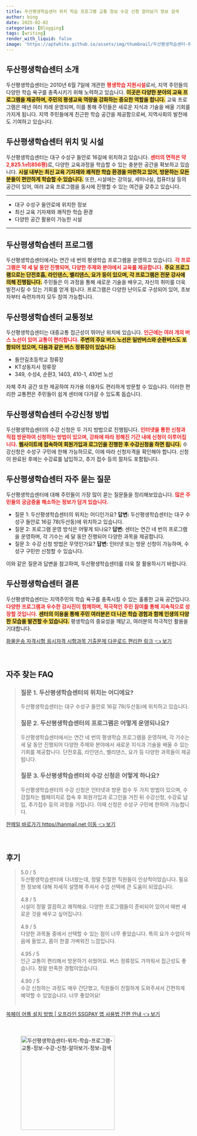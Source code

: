 ```yaml
---
title: 두산평생학습센터 위치 학습 프로그램 교통 정보 수강 신청 알아보기 정보 검색
author: bing
date: 2025-02-02
categories: [Blogging]
tags: [writing]
render_with_liquid: false
image: 'https://aptwhite.github.io/assets/img/thumbnail/두산평생학습센터-위치-학습-프로그램-교통-정보-수강-신청-알아보기-정보-검색.webp'
---
```



<h2 id='두산평생학습센터_소개'>두산평생학습센터 소개</h2>

<p>두산평생학습센터는 2010년 6월 7일에 개관한 <b><span style="color: #ee2323;">평생학습 지원시설</span></b>로서, 지역 주민들의 다양한 학습 욕구를 충족시키기 위해 노력하고 있습니다. <b><span style="background-color: #ffe066;">이곳은 다양한 분야의 교육 프로그램을 제공하며, 주민의 평생교육 역량을 강화하는 중요한 역할을 합니다.</span></b> 교육 프로그램은 매년 여러 차례 운영되며, 이를 통해 주민들은 새로운 지식과 기술을 배울 기회를 가지게 됩니다. 지역 주민들에게 친근한 학습 공간을 제공함으로써, 지역사회의 발전에도 기여하고 있습니다.</p>

<h2 id='두산평생학습센터_위치와_시설'>두산평생학습센터 위치 및 시설</h2>

<p>두산평생학습센터는 대구 수성구 들안로 16길에 위치하고 있습니다. <b><span style="color: #ee2323;">센터의 면적은 약 2,825.1㎡(856평)</span></b>로, 다양한 교육과정을 학습할 수 있는 충분한 공간을 확보하고 있습니다. <b><span style="background-color: #ffe066;">시설 내부는 최신 교육 기자재와 쾌적한 학습 환경을 마련하고 있어, 방문하는 모든 분들이 편안하게 학습할 수 있습니다.</span></b> 또한, 시설에는 강의실, 세미나실, 컴퓨터실 등의 공간이 있어, 여러 교육 프로그램을 동시에 진행할 수 있는 여건을 갖추고 있습니다.</p>

<hr />

<ul>
    <li>대구 수성구 들안로에 위치한 정보</li>
    <li>최신 교육 기자재와 쾌적한 학습 환경</li>
    <li>다양한 공간 활용이 가능한 시설</li>
</ul>

<hr />

<h2 id='두산평생학습센터_프로그램'>두산평생학습센터 프로그램</h2>

<p>두산평생학습센터에서는 연간 네 번의 평생학습 프로그램을 운영하고 있습니다. <b><span style="color: #ee2323;">각 프로그램은 약 세 달 동안 진행되며, 다양한 주제와 분야에서 교육를 제공합니다.</span></b> <b><span style="background-color: #ffe066;">주요 프로그램으로는 단전호흡, 라인댄스, 벨리댄스, 요가 등이 있으며, 각 프로그램은 전문 강사에 의해 진행됩니다.</span></b> 주민들은 이 과정을 통해 새로운 기술을 배우고, 자신의 취미를 더욱 발전시킬 수 있는 기회를 얻게 됩니다. 프로그램은 다양한 난이도로 구성되어 있어, 초보자부터 숙련자까지 모두 참여 가능합니다.</p>

<h2 id='두산평생학습센터_교통정보'>두산평생학습센터 교통정보</h2>

<p>두산평생학습센터는 대중교통 접근성이 뛰어난 위치에 있습니다. <b><span style="color: #ee2323;">인근에는 여러 개의 버스 노선이 있어 교통이 편리합니다.</span></b> <b><span style="background-color: #ffe066;">주변의 주요 버스 노선은 일반버스와 순환버스도 포함되어 있으며, 다음과 같은 버스 정류장이 있습니다:</span></b> 
<ul>
    <li>들안길초등학교 정류장</li>
    <li>KT상동지사 정류장</li>
    <li>349, 수성4, 순환3, 1403, 410-1, 410번 노선</li>
</ul>
자체 주차 공간 또한 제공하여 자가용 이용자도 편리하게 방문할 수 있습니다. 이러한 편리한 교통편은 주민들이 쉽게 센터에 다가갈 수 있도록 돕습니다.</p>

<h2 id='두산평생학습센터_수강신청'>두산평생학습센터 수강신청 방법</h2>

<p>두산평생학습센터의 수강 신청은 두 가지 방법으로 진행됩니다. <b><span style="color: #ee2323;">인터넷을 통한 신청과 직접 방문하여 신청하는 방법이 있으며, 강좌에 따라 정해진 기간 내에 신청이 이루어집니다.</span></b> <b><span style="background-color: #ffe066;">웹사이트에 접속하여 회원가입과 로그인을 진행한 후 수강신청을 하면 됩니다.</span></b> 수강신청은 수성구 구민에 한해 가능하므로, 이에 따라 신청자격을 확인해야 합니다. 신청이 완료된 후에는 수강료를 납입하고, 추가 접수 등의 절차도 포함됩니다.</p>

<h2 id='두산평생학습센터_자주_묻는_질문'>두산평생학습센터 자주 묻는 질문</h2>

<p>두산평생학습센터에 대해 주민들이 가장 많이 묻는 질문들을 정리해보았습니다. <b><span style="color: #ee2323;">많은 주민들의 궁금증을 해소하는 정보가 담겨 있습니다.</span></b> 
<ul>
    <li>질문 1: 두산평생학습센터의 위치는 어디인가요? <b>답변:</b> 두산평생학습센터는 대구 수성구 들안로 16길 78(두산동)에 위치하고 있습니다.</li>
    <li>질문 2: 프로그램 운영 방식은 어떻게 되나요? <b>답변:</b> 센터는 연간 네 번의 프로그램을 운영하며, 각 기수는 세 달 동안 진행되어 다양한 과목을 제공합니다.</li>
    <li>질문 3: 수강 신청 방법은 무엇인가요? <b>답변:</b> 인터넷 또는 방문 신청이 가능하며, 수성구 구민만 신청할 수 있습니다.</li>
</ul>
이와 같은 질문과 답변을 참고하여, 두산평생학습센터를 더욱 잘 활용하시기 바랍니다.</p>

<h2 id='두산평생학습센터_결론'>두산평생학습센터 결론</h2>

<p>두산평생학습센터는 지역주민의 학습 욕구를 충족시킬 수 있는 훌륭한 교육 공간입니다. <b><span style="color: #ee2323;">다양한 프로그램과 우수한 강사진이 함께하며, 적극적인 주민 참여를 통해 지속적으로 성장할 것입니다.</span></b> <b><span style="background-color: #ffe066;">센터의 이용을 통해 주민 여러분은 더 나은 학습 경험과 함께 인생의 다양한 모습을 발견할 수 있습니다.</span></b> 평생학습의 중요성을 깨닫고, 여러분의 적극적인 활용을 기대합니다.</p>


<p><a class="click-button" title="화물운송 자격시험 응시자격 시험과목 기출문제 다운로드 편리한 링크" href="https://aptwhite.github.io/posts/%ED%99%94%EB%AC%BC%EC%9A%B4%EC%86%A1-%EC%9E%90%EA%B2%A9%EC%8B%9C%ED%97%98-%EC%9D%91%EC%8B%9C%EC%9E%90%EA%B2%A9-%EC%8B%9C%ED%97%98%EA%B3%BC%EB%AA%A9-%EA%B8%B0%EC%B6%9C%EB%AC%B8%EC%A0%9C-%EB%8B%A4%EC%9A%B4%EB%A1%9C%EB%93%9C-%ED%8E%B8%EB%A6%AC%ED%95%9C-%EB%A7%81%ED%81%AC/" rel="dofollow">화물운송 자격시험 응시자격 시험과목 기출문제 다운로드 편리한 링크 👈 보기</a></p><br>
<h2 id='자주_찾는_FAQ'>자주 찾는 FAQ</h2>
<div itemscope="" itemtype="https://schema.org/FAQPage"> 
<blockquote> 
<div itemscope="" itemprop="mainEntity" itemtype="https://schema.org/Question"> 
<h3 itemprop="name">질문 1. 두산평생학습센터의 위치는 어디에요?</h3> 
<div itemscope="" itemprop="acceptedAnswer" itemtype="https://schema.org/Answer"> 
<span itemprop="text"> 
<p>두산평생학습센터는 대구 수성구 들안로 16길 78(두산동)에 위치하고 있습니다.</p> 
</span> </div> </div> 

<div itemscope="" itemprop="mainEntity" itemtype="https://schema.org/Question"> 
<h3 itemprop="name">질문 2. 두산평생학습센터의 프로그램은 어떻게 운영되나요?</h3> 
<div itemscope="" itemprop="acceptedAnswer" itemtype="https://schema.org/Answer"> 
<span itemprop="text"> 
<p>두산평생학습센터에서는 연간 네 번의 평생학습 프로그램을 운영하며, 각 기수는 세 달 동안 진행되어 다양한 주제와 분야에서 새로운 지식과 기술을 배울 수 있는 기회를 제공합니다. 단전호흡, 라인댄스, 벨리댄스, 요가 등 다양한 과목들이 제공됩니다.</p> 
</span> </div> </div> 

<div itemscope="" itemprop="mainEntity" itemtype="https://schema.org/Question"> 
<h3 itemprop="name">질문 3. 두산평생학습센터의 수강 신청은 어떻게 하나요?</h3> 
<div itemscope="" itemprop="acceptedAnswer" itemtype="https://schema.org/Answer"> 
<span itemprop="text"> 
<p>두산평생학습센터의 수강 신청은 인터넷과 방문 접수 두 가지 방법이 있으며, 수강절차는 웹페이지로 접속 후 회원가입과 로그인을 거친 뒤 수강신청, 수강료 납입, 추가접수 등의 과정을 거칩니다. 이때 신청은 수성구 구민에 한하여 가능합니다.</p> 
</span> </div> </div> 

<p></blockquote> 
</div></p>
<p><a class="click-button" title="한메일 바로가기 https//hanmail.net 이동" href="https://aptwhite.github.io/posts/%ED%95%9C%EB%A9%94%EC%9D%BC-%EB%B0%94%EB%A1%9C%EA%B0%80%EA%B8%B0-httpshanmail.net-%EC%9D%B4%EB%8F%99/" rel="dofollow">한메일 바로가기 https//hanmail.net 이동 👈 보기</a></p><br>
<h2 id='후기'>후기</h2>
<div itemscope itemtype="https://schema.org/Product">
  <blockquote>
  <div itemprop="review" itemscope itemtype="https://schema.org/Review">
      <div itemprop="reviewRating" itemscope itemtype="https://schema.org/Rating"> <span itemprop="ratingValue">5.0</span> / <span itemprop="bestRating">5</span> </div>
      <span itemprop="reviewBody">두산평생학습센터에 다녀왔는데, 정말 친절한 직원들이 인상적이었습니다. 필요한 정보에 대해 자세히 설명해 주셔서 수업 선택에 큰 도움이 되었습니다.</span>
  </div>
  <br>
  <div itemprop="review" itemscope itemtype="https://schema.org/Review">
      <div itemprop="reviewRating" itemscope itemtype="https://schema.org/Rating"> <span itemprop="ratingValue">4.8</span> / <span itemprop="bestRating">5</span> </div>
      <span itemprop="reviewBody">시설이 정말 깔끔하고 쾌적해요. 다양한 프로그램들이 준비되어 있어서 매번 새로운 것을 배우고 싶어집니다.</span>
  </div>
  <br>
  <div itemprop="review" itemscope itemtype="https://schema.org/Review">
      <div itemprop="reviewRating" itemscope itemtype="https://schema.org/Rating"> <span itemprop="ratingValue">4.9</span> / <span itemprop="bestRating">5</span> </div>
      <span itemprop="reviewBody">다양한 과목들 중에서 선택할 수 있는 점이 너무 좋았습니다. 특히 요가 수업이 마음에 들었고, 몸이 한결 가벼워진 느낌입니다.</span>
  </div>
  <br>
  <div itemprop="review" itemscope itemtype="https://schema.org/Review">
      <div itemprop="reviewRating" itemscope itemtype="https://schema.org/Rating"> <span itemprop="ratingValue">4.95</span> / <span itemprop="bestRating">5</span> </div>
      <span itemprop="reviewBody">인근 교통이 편리해서 방문하기 쉬웠어요. 버스 정류장도 가까워서 접근성도 좋습니다. 정말 만족한 경험이었습니다.</span>
  </div>
  <br>
  <div itemprop="review" itemscope itemtype="https://schema.org/Review">
      <div itemprop="reviewRating" itemscope itemtype="https://schema.org/Rating"> <span itemprop="ratingValue">4.90</span> / <span itemprop="bestRating">5</span> </div>
      <span itemprop="reviewBody">수강 신청하는 과정도 매우 간단했고, 직원들이 친절하게 도와주셔서 간편하게 예약할 수 있었습니다. 너무 좋았어요!</span>
  </div>
  <br>
  </blockquote>
</div>
<p><a class="click-button" title="쓱페이 어플 설치 방법 | 오프라인 SSGPAY 앱 사용법 간편 안내" href="https://aptwhite.github.io/posts/%EC%93%B1%ED%8E%98%EC%9D%B4-%EC%96%B4%ED%94%8C-%EC%84%A4%EC%B9%98-%EB%B0%A9%EB%B2%95-%EC%98%A4%ED%94%84%EB%9D%BC%EC%9D%B8-SSGPAY-%EC%95%B1-%EC%82%AC%EC%9A%A9%EB%B2%95-%EA%B0%84%ED%8E%B8-%EC%95%88%EB%82%B4/" rel="dofollow">쓱페이 어플 설치 방법 | 오프라인 SSGPAY 앱 사용법 간편 안내 👈 보기</a></p><br>
<figure class="image"><img src="https://aptwhite.github.io/assets/img/thumbnail/두산평생학습센터-위치-학습-프로그램-교통-정보-수강-신청-알아보기-정보-검색.webp" alt="두산평생학습센터-위치-학습-프로그램-교통-정보-수강-신청-알아보기-정보-검색" width="256" height="256"></figure>
